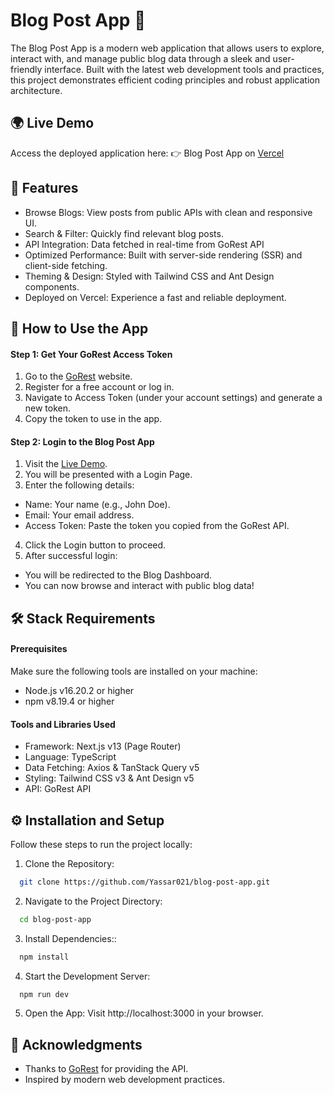 # Blog Post App 🚀

The Blog Post App is a modern web application that allows users to explore, interact with, and manage public blog data through a sleek and user-friendly interface. Built with the latest web development tools and practices, this project demonstrates efficient coding principles and robust application architecture.

## 🌍 Live Demo

Access the deployed application here:
👉 Blog Post App on [Vercel](https://blog-post-app-beta.vercel.app/)

## 📝 Features

- Browse Blogs: View posts from public APIs with clean and responsive UI.
- Search & Filter: Quickly find relevant blog posts.
- API Integration: Data fetched in real-time from GoRest API
- Optimized Performance: Built with server-side rendering (SSR) and client-side fetching.
- Theming & Design: Styled with Tailwind CSS and Ant Design components.
- Deployed on Vercel: Experience a fast and reliable deployment.

## 🔑 How to Use the App

#### Step 1: Get Your GoRest Access Token

1. Go to the [GoRest](https://gorest.co.in/) website.
2. Register for a free account or log in.
3. Navigate to Access Token (under your account settings) and generate a new token.
4. Copy the token to use in the app.

#### Step 2: Login to the Blog Post App

1. Visit the [Live Demo](https://blog-post-app-beta.vercel.app/).
2. You will be presented with a Login Page.
3. Enter the following details:

- Name: Your name (e.g., John Doe).
- Email: Your email address.
- Access Token: Paste the token you copied from the GoRest API.

4. Click the Login button to proceed.
5. After successful login:

- You will be redirected to the Blog Dashboard.
- You can now browse and interact with public blog data!

## 🛠️ Stack Requirements

#### Prerequisites

Make sure the following tools are installed on your machine:

- Node.js v16.20.2 or higher
- npm v8.19.4 or higher

#### Tools and Libraries Used

- Framework: Next.js v13 (Page Router)
- Language: TypeScript
- Data Fetching: Axios & TanStack Query v5
- Styling: Tailwind CSS v3 & Ant Design v5
- API: GoRest API

## ⚙️ Installation and Setup

Follow these steps to run the project locally:

1. Clone the Repository:

```bash
  git clone https://github.com/Yassar021/blog-post-app.git
```

2. Navigate to the Project Directory:

```bash
  cd blog-post-app
```

3. Install Dependencies::

```bash
  npm install
```

4. Start the Development Server:

```bash
  npm run dev
```

5. Open the App:
   Visit http://localhost:3000 in your browser.

## 🌟 Acknowledgments

- Thanks to [GoRest](https://gorest.co.in/) for providing the API.
- Inspired by modern web development practices.
